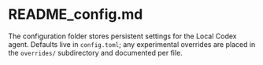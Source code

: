 # README_config.md

The configuration folder stores persistent settings for the Local Codex agent. Defaults live in `config.toml`; any experimental overrides are placed in the `overrides/` subdirectory and documented per file.
